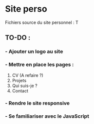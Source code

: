 # Site perso

Fichiers source du site personnel : T

## TO-DO : 

### - Ajouter un logo au site

### - Mettre en place les pages : 

1. CV (A refaire ?)
2. Projets
3. Qui suis-je ?
4. Contact

### - Rendre le site responsive

### - Se familiariser avec le JavaScript
